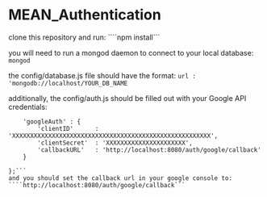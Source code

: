 # MEAN_Authentication

clone this repository and run:
````npm install```

you will need to run a mongod daemon to connect to your local database:
```mongod```

the config/database.js file should have the format:
```url : 'mongodb://localhost/YOUR_DB_NAME```

additionally, the config/auth.js should be filled out with your Google API credentials:
```module.exports = {
    'googleAuth' : {
        'clientID'      : 'XXXXXXXXXXXXXXXXXXXXXXXXXXXXXXXXXXXXXXXXXXXXXXXXXXXXXXX',
        'clientSecret'  : 'XXXXXXXXXXXXXXXXXXXXXX',
        'callbackURL'   : 'http://localhost:8080/auth/google/callback'
    }

};```
and you should set the callback url in your google console to:
````http://localhost:8080/auth/google/callback```